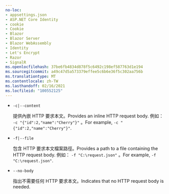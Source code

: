 ```yaml
---
no-loc:
- appsettings.json
- ASP.NET Core Identity
- cookie
- Cookie
- Blazor
- Blazor Server
- Blazor WebAssembly
- Identity
- Let's Encrypt
- Razor
- SignalR
ms.openlocfilehash: 37be6fb4834d878f5c6492c198ef587763d1e194
ms.sourcegitcommit: a49c47d5a573379effee5c6b6e36f5c302aa756b
ms.translationtype: MT
ms.contentlocale: zh-TW
ms.lasthandoff: 02/16/2021
ms.locfileid: "100552125"
---
```

* `-c|--content`

  <span data-ttu-id="2f51a-101">提供內嵌 HTTP 要求本文。</span><span class="sxs-lookup"><span data-stu-id="2f51a-101">Provides an inline HTTP request body.</span></span> <span data-ttu-id="2f51a-102">例如： `-c "{"id":2,"name":"Cherry"}"` 。</span><span class="sxs-lookup"><span data-stu-id="2f51a-102">For example, `-c "{"id":2,"name":"Cherry"}"`.</span></span>

* `-f|--file`

  <span data-ttu-id="2f51a-103">包含 HTTP 要求本文檔案路徑。</span><span class="sxs-lookup"><span data-stu-id="2f51a-103">Provides a path to a file containing the HTTP request body.</span></span> <span data-ttu-id="2f51a-104">例如： `-f "C:\request.json"` 。</span><span class="sxs-lookup"><span data-stu-id="2f51a-104">For example, `-f "C:\request.json"`.</span></span>

* `--no-body`

  <span data-ttu-id="2f51a-105">指出不需要任何 HTTP 要求本文。</span><span class="sxs-lookup"><span data-stu-id="2f51a-105">Indicates that no HTTP request body is needed.</span></span>
